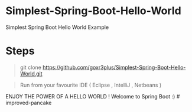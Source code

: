 # Simplest-Spring-Boot-Hello-World
Simplest Spring Boot Hello World Example 


# Steps

> git clone https://github.com/goxr3plus/Simplest-Spring-Boot-Hello-World.git

> Run from your favourite IDE ( Eclipse , IntelliJ , Netbeans )

ENJOY THE POWER OF A HELLO WORLD ! Welcome to Spring Boot :)
#   i m p r o v e d - p a n c a k e  
 